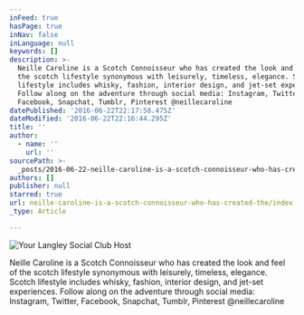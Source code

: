 ```yaml
---
inFeed: true
hasPage: true
inNav: false
inLanguage: null
keywords: []
description: >-
  Neille Caroline is a Scotch Connoisseur who has created the look and feel of
  the scotch lifestyle synonymous with leisurely, timeless, elegance. Scotch
  lifestyle includes whisky, fashion, interior design, and jet-set experiences.
  Follow along on the adventure through social media: Instagram, Twitter,
  Facebook, Snapchat, Tumblr, Pinterest @neillecaroline
datePublished: '2016-06-22T22:17:58.475Z'
dateModified: '2016-06-22T22:16:44.295Z'
title: ''
author:
  - name: ''
    url: ''
sourcePath: >-
  _posts/2016-06-22-neille-caroline-is-a-scotch-connoisseur-who-has-created-the.md
authors: []
publisher: null
starred: true
url: neille-caroline-is-a-scotch-connoisseur-who-has-created-the/index.html
_type: Article

---
```

![Your Langley Social Club Host](https://the-grid-user-content.s3-us-west-2.amazonaws.com/6a80526f-0875-4a7f-acba-a7556d1cc9de.jpg)

Neille Caroline is a Scotch Connoisseur who has created the look and feel of the scotch lifestyle synonymous with leisurely, timeless, elegance. Scotch lifestyle includes whisky, fashion, interior design, and jet-set experiences. Follow along on the adventure through social media: Instagram, Twitter, Facebook, Snapchat, Tumblr, Pinterest @neillecaroline
